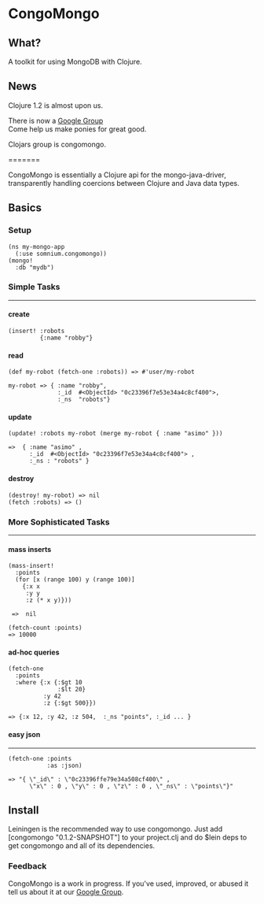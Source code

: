 CongoMongo
===========

What?
------
A toolkit for using MongoDB with Clojure.

News
--------------
Clojure 1.2 is almost upon us.

There is now a [Google Group](http://groups.google.com/group/congomongo-dev)    
Come help us make ponies for great good.

Clojars group is congomongo.

=======

CongoMongo is essentially a Clojure api for the mongo-java-driver,
transparently handling coercions between Clojure and Java data types.

Basics
--------

### Setup

    (ns my-mongo-app  
      (:use somnium.congomongo))  
    (mongo!  
      :db "mydb") 

### Simple Tasks
------------------

#### create

    (insert! :robots    
             {:name "robby"}

#### read

    (def my-robot (fetch-one :robots)) => #'user/my-robot

    my-robot => { :name "robby", 
                  :_id  #<ObjectId> "0c23396f7e53e34a4c8cf400">, 
                  :_ns  "robots"}

#### update

    (update! :robots my-robot (merge my-robot { :name "asimo" }))

    =>  { :name "asimo" , 
          :_id  #<ObjectId> "0c23396f7e53e34a4c8cf400"> , 
          :_ns : "robots" }

#### destroy

    (destroy! my-robot) => nil
    (fetch :robots) => ()

### More Sophisticated Tasks
----------------------------

#### mass inserts

    (mass-insert!  
      :points
      (for [x (range 100) y (range 100)] 
        {:x x 
         :y y 
         :z (* x y)})) 

     =>  nil

    (fetch-count :points)
    => 10000

#### ad-hoc queries

    (fetch-one
      :points
      :where {:x {:$gt 10  
                  :$lt 20}
              :y 42
              :z {:$gt 500}})

    => {:x 12, :y 42, :z 504,  :_ns "points", :_id ... }

#### easy json
------------------------------------------------------------------------

    (fetch-one :points 
               :as :json)

    => "{ \"_id\" : \"0c23396ffe79e34a508cf400\" , 
          \"x\" : 0 , \"y\" : 0 , \"z\" : 0 , \"_ns\" : \"points\"}"

   
Install
-------

Leiningen is the recommended way to use congomongo.
Just add 
    [congomongo "0.1.2-SNAPSHOT"]
to your project.clj and do
    $lein deps
to get congomongo and all of its dependencies.    

### Feedback

CongoMongo is a work in progress. If you've used, improved, 
or abused it tell us about it at our [Google Group](http://groups.google.com/group/congomongo-dev).
